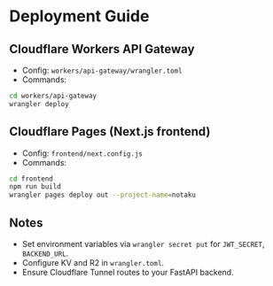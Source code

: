 # Deployment Guide

## Cloudflare Workers API Gateway
- Config: `workers/api-gateway/wrangler.toml`
- Commands:
```bash
cd workers/api-gateway
wrangler deploy
```

## Cloudflare Pages (Next.js frontend)
- Config: `frontend/next.config.js`
- Commands:
```bash
cd frontend
npm run build
wrangler pages deploy out --project-name=notaku
```

## Notes
- Set environment variables via `wrangler secret put` for `JWT_SECRET`, `BACKEND_URL`.
- Configure KV and R2 in `wrangler.toml`.
- Ensure Cloudflare Tunnel routes to your FastAPI backend.
